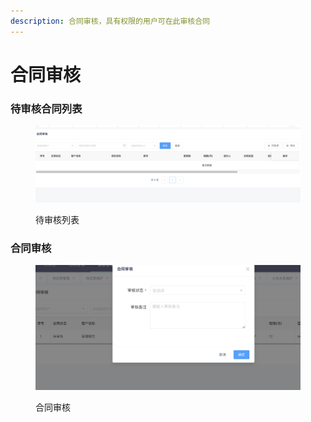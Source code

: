 ```yaml
---
description: 合同审核，具有权限的用户可在此审核合同
---
```


# 合同审核

### 待审核合同列表

<figure><img src="../../../.gitbook/assets/image (72).png" alt=""><figcaption><p>待审核列表</p></figcaption></figure>

### 合同审核

<figure><img src="../../../.gitbook/assets/image (73).png" alt=""><figcaption><p>合同审核</p></figcaption></figure>
